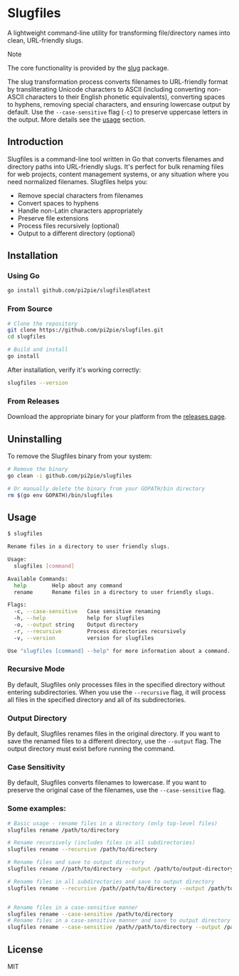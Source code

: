 # Slugfiles

A lightweight command-line utility for transforming file/directory names into clean, URL-friendly slugs.

>[!Note]
>
> The core functionality is provided by the [slug](https://github.com/gosimple/slug) package.
>
> The slug transformation process converts filenames to URL-friendly format by transliterating Unicode characters to ASCII (including converting non-ASCII characters to their English phonetic equivalents), converting spaces to hyphens, removing special characters, and ensuring lowercase output by default. Use the `--case-sensitive` flag (`-c`) to preserve uppercase letters in the output. More details see the [usage](#usage) section.


## Introduction

Slugfiles is a command-line tool written in Go that converts filenames and directory paths into URL-friendly slugs. It's perfect for bulk renaming files for web projects, content management systems, or any situation where you need normalized filenames. Slugfiles helps you:

- Remove special characters from filenames
- Convert spaces to hyphens
- Handle non-Latin characters appropriately
- Preserve file extensions
- Process files recursively (optional)
- Output to a different directory (optional)

## Installation

### Using Go

```bash
go install github.com/pi2pie/slugfiles@latest
```

### From Source

```bash
# Clone the repository
git clone https://github.com/pi2pie/slugfiles.git
cd slugfiles

# Build and install
go install
```

After installation, verify it's working correctly:

```bash
slugfiles --version
```

### From Releases

Download the appropriate binary for your platform from the [releases page](https://github.com/pi2pie/slugfiles/releases).

## Uninstalling

To remove the Slugfiles binary from your system:

```bash
# Remove the binary 
go clean -i github.com/pi2pie/slugfiles

# Or manually delete the binary from your GOPATH/bin directory
rm $(go env GOPATH)/bin/slugfiles
```

## Usage

```bash
$ slugfiles

Rename files in a directory to user friendly slugs.

Usage:
  slugfiles [command]

Available Commands:
  help        Help about any command
  rename      Rename files in a directory to user friendly slugs.

Flags:
  -c, --case-sensitive   Case sensitive renaming
  -h, --help             help for slugfiles
  -o, --output string    Output directory
  -r, --recursive        Process directories recursively
  -v, --version          version for slugfiles

Use "slugfiles [command] --help" for more information about a command.
```

### Recursive Mode

By default, Slugfiles only processes files in the specified directory without entering subdirectories. When you use the `--recursive` flag, it will process all files in the specified directory and all of its subdirectories.

### Output Directory

By default, Slugfiles renames files in the original directory. If you want to save the renamed files to a different directory, use the `--output` flag. The output directory must exist before running the command.

### Case Sensitivity

By default, Slugfiles converts filenames to lowercase. If you want to preserve the original case of the filenames, use the `--case-sensitive` flag.

### Some examples:

```bash
# Basic usage - rename files in a directory (only top-level files)
slugfiles rename /path/to/directory

# Rename recursively (includes files in all subdirectories)
slugfiles rename --recursive /path/to/directory

# Rename files and save to output directory
slugfiles rename //path/to/directory --output /path/to/output-directory

# Rename files in all subdirectories and save to output directory
slugfiles rename --recursive /path//path/to/directory --output /path/to/output-directory


# Rename files in a case-sensitive manner
slugfiles rename --case-sensitive /path/to/directory
# Rename files in a case-sensitive manner and save to output directory
slugfiles rename --case-sensitive /path//path/to/directory --output /path/to/output-directory
```

## License

MIT